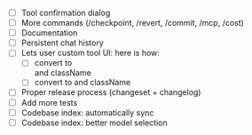 - [ ] Tool confirmation dialog
- [ ] More commands (/checkpoint, /revert, /commit, /mcp, /cost)
- [ ] Documentation
- [ ] Persistent chat history
- [ ] Lets user custom tool UI: here is how:
  - [ ] convert <Box> to <div> and className
  - [ ] convert <Text> to <span> and className
- [ ] Proper release process (changeset + changelog)
- [ ] Add more tests
- [ ] Codebase index: automatically sync
- [ ] Codebase index: better model selection
